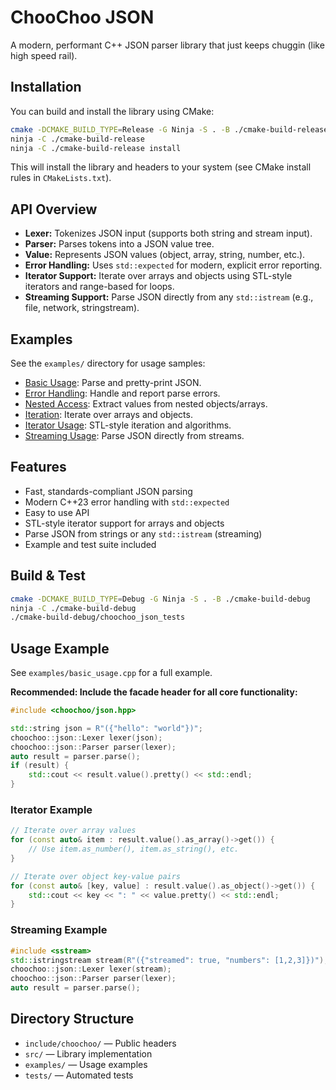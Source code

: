 # ChooChoo JSON

A modern, performant C++ JSON parser library that just keeps chuggin (like high speed rail).

## Installation

You can build and install the library using CMake:

```sh
cmake -DCMAKE_BUILD_TYPE=Release -G Ninja -S . -B ./cmake-build-release
ninja -C ./cmake-build-release
ninja -C ./cmake-build-release install
```

This will install the library and headers to your system (see CMake install rules in `CMakeLists.txt`).

## API Overview

- **Lexer:** Tokenizes JSON input (supports both string and stream input).
- **Parser:** Parses tokens into a JSON value tree.
- **Value:** Represents JSON values (object, array, string, number, etc.).
- **Error Handling:** Uses `std::expected` for modern, explicit error reporting.
- **Iterator Support:** Iterate over arrays and objects using STL-style iterators and range-based for loops.
- **Streaming Support:** Parse JSON directly from any `std::istream` (e.g., file, network, stringstream).

## Examples

See the `examples/` directory for usage samples:

- [Basic Usage](examples/basic_usage.cpp): Parse and pretty-print JSON.
- [Error Handling](examples/error_handling.cpp): Handle and report parse errors.
- [Nested Access](examples/nested_access.cpp): Extract values from nested objects/arrays.
- [Iteration](examples/iteration.cpp): Iterate over arrays and objects.
- [Iterator Usage](examples/iterator_usage.cpp): STL-style iteration and algorithms.
- [Streaming Usage](examples/streaming_usage.cpp): Parse JSON directly from streams.



## Features

- Fast, standards-compliant JSON parsing
- Modern C++23 error handling with `std::expected`
- Easy to use API
- STL-style iterator support for arrays and objects
- Parse JSON from strings or any `std::istream` (streaming)
- Example and test suite included

## Build & Test

```sh
cmake -DCMAKE_BUILD_TYPE=Debug -G Ninja -S . -B ./cmake-build-debug
ninja -C ./cmake-build-debug
./cmake-build-debug/choochoo_json_tests
```

## Usage Example

See `examples/basic_usage.cpp` for a full example.

**Recommended: Include the facade header for all core functionality:**

```cpp
#include <choochoo/json.hpp>

std::string json = R"({"hello": "world"})";
choochoo::json::Lexer lexer(json);
choochoo::json::Parser parser(lexer);
auto result = parser.parse();
if (result) {
    std::cout << result.value().pretty() << std::endl;
}
```

### Iterator Example

```cpp
// Iterate over array values
for (const auto& item : result.value().as_array()->get()) {
    // Use item.as_number(), item.as_string(), etc.
}

// Iterate over object key-value pairs
for (const auto& [key, value] : result.value().as_object()->get()) {
    std::cout << key << ": " << value.pretty() << std::endl;
}
```

### Streaming Example

```cpp
#include <sstream>
std::istringstream stream(R"({"streamed": true, "numbers": [1,2,3]})");
choochoo::json::Lexer lexer(stream);
choochoo::json::Parser parser(lexer);
auto result = parser.parse();
```

## Directory Structure

- `include/choochoo/` — Public headers
- `src/` — Library implementation
- `examples/` — Usage examples
- `tests/` — Automated tests

<!--## License-->
